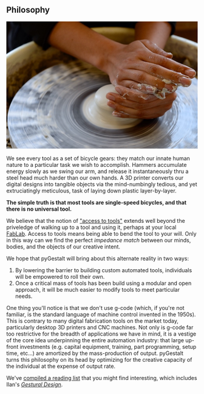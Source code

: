 ## Philosophy
![Nadya Working with Clay](../assets/img/clayhandsnadya.jpg)

We see every tool as a set of bicycle gears: they match our innate human nature to a particular task we wish to accomplish. Hammers accumulate energy slowly as we swing our arm, and release it instantaneously thru a steel head much harder than our own hands. A 3D printer converts our digital designs into tangible objects via the mind-numbingly tedious, and yet extruciatingly meticulous, task of laying down plastic layer-by-layer. 

**The simple truth is that most tools are single-speed bicycles, and that there is no universal tool.**

We believe that the notion of ["access to tools"](https://www.moma.org/interactives/exhibitions/2011/AccesstoTools/) extends well beyond the priveledge of walking up to a tool and using it, perhaps at your local [FabLab](http://www.fabfoundation.org/). Access to tools means being able to bend the tool to your will. Only in this way can we find the perfect *impedance match* between our minds, bodies, and the objects of our creative intent.

We hope that pyGestalt will bring about this alternate reality in two ways:
1. By lowering the barrier to building custom automated tools, individuals will be empowered to roll their own.
1. Once a critical mass of tools has been build using a modular and open approach, it will be much easier to modify tools to meet particular needs.

One thing you'll notice is that we don't use g-code (which, if you're not familiar, is the standard language of machine control invented in the 1950s). This is contrary to many digital fabrication tools on the market today, particularly desktop 3D printers and CNC machines. Not only is g-code far too restrictive for the breadth of applications we have in mind, it is a vestige of the core idea underpinning the entire automation industry: that large up-front investments (e.g. capital equipment, training, part programming, setup time, etc...) are amortized by the mass-production of output. pyGestalt turns this philosophy on its head by optimizing for the creative capacity of the individual at the expense of output rate.

We've [compiled a reading list](readinglist.md) that you might find interesting, which includes Ilan's [_Gestural Design_](http://www.gesturaldesign.com/GesturalDesign2013.pdf).